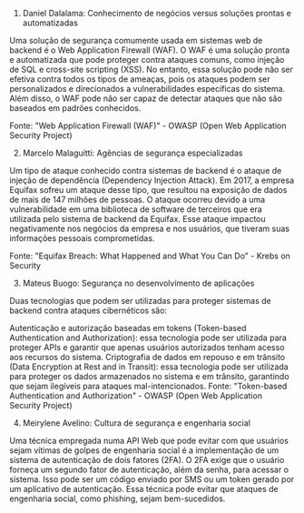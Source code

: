 1. Daniel Dalalama: Conhecimento de negócios versus soluções prontas e automatizadas

Uma solução de segurança comumente usada em sistemas web de backend é o Web Application Firewall (WAF). O WAF é uma solução pronta e automatizada que pode proteger contra ataques comuns, como injeção de SQL e cross-site scripting (XSS). No entanto, essa solução pode não ser efetiva contra todos os tipos de ameaças, pois os ataques podem ser personalizados e direcionados a vulnerabilidades específicas do sistema. Além disso, o WAF pode não ser capaz de detectar ataques que não são baseados em padrões conhecidos.

Fonte: "Web Application Firewall (WAF)" - OWASP (Open Web Application Security Project)

2. Marcelo Malaguitti: Agências de segurança especializadas

Um tipo de ataque conhecido contra sistemas de backend é o ataque de injeção de dependência (Dependency Injection Attack). Em 2017, a empresa Equifax sofreu um ataque desse tipo, que resultou na exposição de dados de mais de 147 milhões de pessoas. O ataque ocorreu devido a uma vulnerabilidade em uma biblioteca de software de terceiros que era utilizada pelo sistema de backend da Equifax. Esse ataque impactou negativamente nos negócios da empresa e nos usuários, que tiveram suas informações pessoais comprometidas.

Fonte: "Equifax Breach: What Happened and What You Can Do" - Krebs on Security

3. Mateus Buogo: Segurança no desenvolvimento de aplicações

Duas tecnologias que podem ser utilizadas para proteger sistemas de backend contra ataques cibernéticos são:

Autenticação e autorização baseadas em tokens (Token-based Authentication and Authorization): essa tecnologia pode ser utilizada para proteger APIs e garantir que apenas usuários autorizados tenham acesso aos recursos do sistema.
Criptografia de dados em repouso e em trânsito (Data Encryption at Rest and in Transit): essa tecnologia pode ser utilizada para proteger os dados armazenados no sistema e em trânsito, garantindo que sejam ilegíveis para ataques mal-intencionados.
Fonte: "Token-based Authentication and Authorization" - OWASP (Open Web Application Security Project)

4. Meirylene Avelino: Cultura de segurança e engenharia social

Uma técnica empregada numa API Web que pode evitar com que usuários sejam vítimas de golpes de engenharia social é a implementação de um sistema de autenticação de dois fatores (2FA). O 2FA exige que o usuário forneça um segundo fator de autenticação, além da senha, para acessar o sistema. Isso pode ser um código enviado por SMS ou um token gerado por um aplicativo de autenticação. Essa técnica pode evitar que ataques de engenharia social, como phishing, sejam bem-sucedidos.